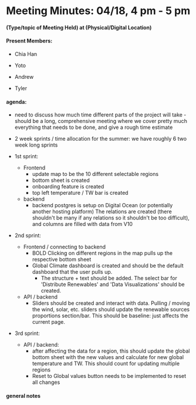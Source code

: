 # Meeting Minutes: 04/18, 4 pm - 5 pm

#### (Type/topic of Meeting Held) at (Physical/Digital Location)

#### Present Members:

- Chia Han

- Yoto

- Andrew

- Tyler

#### agenda:

- need to discuss how much time different parts of the project will take - should be a long, comprehensive meeting where we cover pretty much everything that needs to be done, and give a rough time estimate

- 2 week sprints / time allocation for the summer: we have roughly 6 two week long sprints

- 1st sprint:
    - Frontend
        - update map to be the 10 different selectable regions
        - bottom sheet is created
        - onboarding feature is created
        - top left temperature / TW bar is created
    - backend
        - backend postgres is setup on Digital Ocean (or potentially another hosting platform) The relations are created (there shouldn't be many if any relations so it shouldn't be too difficult), and columns are filled with data from V10

- 2nd sprint:
    - Frontend / connecting to backend
        - BOLD Clicking on different regions in the map pulls up the respective bottom sheet
        - Global Climate dashboard is created and should be the default dashboard that the user pulls up. 
            - The structure + text should be added. The select bar for 'Distribute Renewables' and 'Data Visualizations' should be created.
    - API / backend
        - Sliders should be created and interact with data. Pulling / moving the wind, solar, etc. sliders should update the renewable sources proportions section/bar. This should be baseline: just affects the current page.



- 3rd sprint:
    - API / backend:
        - after affecting the data for a region, this should update the global bottom sheet with the new values and calculate for new global temperature and TW. This should count for updating multiple regions
        - Reset to Global values button needs to be implemented to reset all changes
#### general notes

